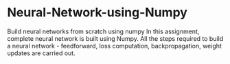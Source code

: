 # Neural-Network-using-Numpy
Build neural networks from scratch using numpy
In this assignment, complete neural network is built using Numpy. All the steps required to build a neural network - feedforward, loss computation, backpropagation, weight updates are carried out.
